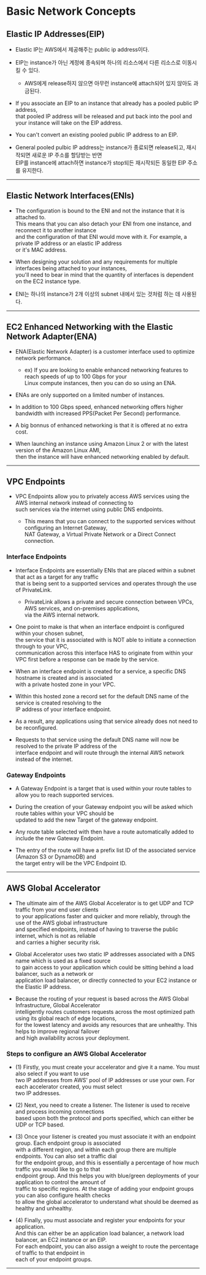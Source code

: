 # Basic Network Concepts

## Elastic IP Addresses(EIP)

- Elastic IP는 AWS에서 제공해주는 public ip address이다.
- EIP는 instance가 아닌 계정에 종속되며 하나의 리소스에서 다른 리소스로 이동시킬 수 있다.

  - AWS에게 release하지 않으면 아무런 instance에 attach되어 있지 않아도 과금된다.

- If you associate an EIP to an instance that already has a pooled public IP address,  
  that pooled IP address will be released and put back into the pool and your instance will take on the EIP address.

- You can't convert an existing pooled public IP address to an EIP.

- General pooled pulbic IP address는 instance가 종료되면 release되고, 재시작되면 새로운 IP 주소를 할당받는 반면  
  EIP를 instance에 attach하면 instance가 stop되든 재시작되든 동일한 EIP 주소를 유지한다.

---

## Elastic Network Interfaces(ENIs)

- The configuration is bound to the ENI and not the instance that it is attached to.  
  This means that you can also detach your ENI from one instance, and reconnect it to another instance  
  and the configuration of that ENI would move with it. For example, a private IP address or an elastic IP address  
  or it's MAC address.

- When designing your solution and any requirements for multiple interfaces being attached to your instances,  
  you'll need to bear in mind that the quantity of interfaces is dependent on the EC2 instance type.

- ENI는 하나의 instance가 2개 이상의 subnet 내에서 있는 것처럼 하는 데 사용된다.

---

## EC2 Enhanced Networking with the Elastic Network Adapter(ENA)

- ENA(Elastic Network Adapter) is a customer interface used to optimize network performance.

  - ex) If you are looking to enable enhanced networking features to reach speeds of up to 100 Gbps for your  
    Linux compute instances, then you can do so using an ENA.

- ENAs are only supported on a limited number of instances.

- In addition to 100 Gbps speed, enhanced networking offers higher bandwidth with increased PPS(Packet Per Second) performance.
- A big bonnus of enhanced networking is that it is offered at no extra cost.
- When launching an instance using Amazon Linux 2 or with the latest version of the Amazon Linux AMI,  
  then the instance will have enhanced networking enabled by default.

---

## VPC Endpoints

- VPC Endpoints allow you to privately access AWS services using the AWS internal network instead of connecting to  
  such services via the internet using public DNS endpoints.

  - This means that you can connect to the supported services without configuring an Internet Gateway,  
    NAT Gateway, a Virtual Private Network or a Direct Connect connection.

### Interface Endpoints

- Interface Endpoints are essentially ENIs that are placed within a subnet that act as a target for any traffic  
  that is being sent to a supported services and operates through the use of PrivateLink.

  - PrivateLink allows a private and secure connection between VPCs, AWS services, and on-premises applications,  
    via the AWS internal network.

- One point to make is that when an interface endpoint is configured within your chosen subnet,  
  the service that it is associated with is NOT able to initiate a connection through to your VPC,  
  communication across this interface HAS to originate from within your VPC first before a response can be made by the service.

- When an interface endpoint is created for a service, a specific DNS hostname is created and is associated  
  with a private hosted zone in your VPC.

- Within this hosted zone a record set for the default DNS name of the service is created resolving to the  
  IP address of your interface endpoint.

- As a result, any applications using that service already does not need to be reconfigured.

- Requests to that service using the default DNS name will now be resolved to the private IP address of the  
  interface endpoint and will route through the internal AWS network instead of the internet.

### Gateway Endpoints

- A Gateway Endpoint is a target that is used within your route tables to allow you to reach supported services.

- During the creation of your Gateway endpoint you will be asked which route tables within your VPC should be  
  updated to add the new Target of the gateway endpoint.

- Any route table selected with then have a route automatically added to include the new Gateway Endpoint.

- The entry of the route will have a prefix list ID of the associated service (Amazon S3 or DynamoDB) and  
  the target entry will be the VPC Endpoint ID.

---

## AWS Global Accelerator

- The ultimate aim of the AWS Global Accelerator is to get UDP and TCP traffic from your end user clients  
  to your applications faster and quicker and more reliably, through the use of the AWS global infrastructure  
  and specified endpoints, instead of having to traverse the public internet, which is not as reliable  
  and carries a higher security risk.

- Global Accelerator uses two static IP addresses associated with a DNS name which is used as a fixed source  
  to gain access to your application which could be sitting behind a load balancer, such as a network or  
  application load balancer, or directly connected to your EC2 instance or the Elastic IP address.

- Because the routing of your request is based across the AWS Global Infrastructure, Global Accelerator  
  intelligently routes customers requests across the most optimized path using its global reach of edge locations,  
  for the lowest latency and avoids any resources that are unhealthy. This helps to improve regional failover  
  and high availability across your deployment.

### Steps to configure an AWS Global Accelerator

- (1) Firstly, you must create your accelerator and give it a name. You must also select if you want to use  
  two IP addresses from AWS' pool of IP addresses or use your own. For each accelerator created, you must select  
  two IP addresses.

- (2) Next, you need to create a listener. The listener is used to receive and process incoming connections  
  based upon both the protocol and ports specified, which can either be UDP or TCP based.

- (3) Once your listener is created you must associate it with an endpoint group. Each endpoint group is associated  
  with a different region, and within each group there are multiple endpoints. You can also set a traffic dial  
  for the endpoint group, and this is essentially a percentage of how much traffic you would like to go to that  
  endpoint group. And this helps you with blue/green deployments of your application to control the amount of  
  traffic to specific regions. At the stage of adding your endpoint groups you can also configure health checks  
  to allow the global accelerator to understand what should be deemed as healthy and unhealthy.

- (4) Finally, you must associate and register your endpoints for your application.  
  And this can either be an application load balancer, a network load balancer, an EC2 instance or an EIP.  
  For each endpoint, you can also assign a weight to route the percentage of traffic to that endpoint in  
  each of your endpoint groups.

---
